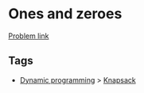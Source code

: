 # Ones and zeroes

[Problem link](https://leetcode.com/problems/ones-and-zeroes)

## Tags

* [Dynamic programming](/README.md#Dynamic_programming) > [Knapsack](/README.md#Dynamic_programming-Knapsack)
